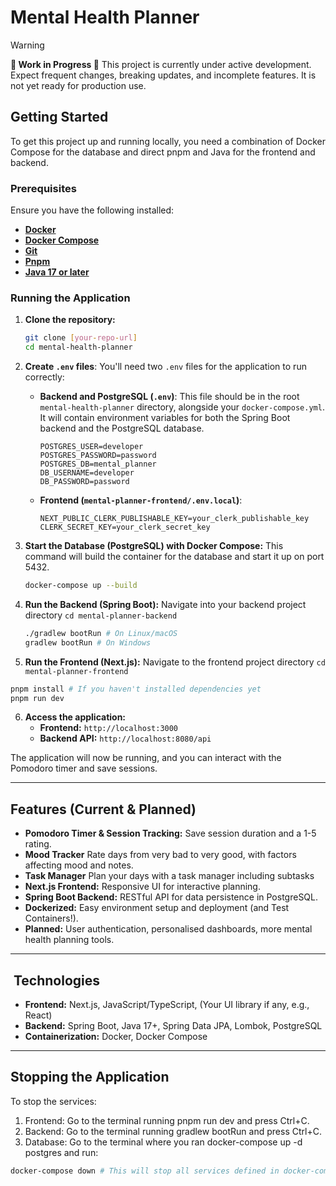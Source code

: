 # Mental Health Planner

> [!WARNING]
> **🚧 Work in Progress 🚧**
> This project is currently under active development. Expect frequent changes, breaking updates, and incomplete features. It is not yet ready for production use.

## Getting Started

To get this project up and running locally, you need a combination of Docker Compose for the database and direct pnpm and Java for the frontend and backend.

### Prerequisites

Ensure you have the following installed:

- **[Docker](https://docs.docker.com/get-started/get-docker/)**
- **[Docker Compose](https://docs.docker.com/compose/install/)**
- **[Git](https://git-scm.com/)**
- **[Pnpm](https://pnpm.io/)**
- **[Java 17 or later](https://www.oracle.com/java/technologies/javase/jdk17-archive-downloads.html)**

### Running the Application

1.  **Clone the repository:**
    ```bash
    git clone [your-repo-url]
    cd mental-health-planner
    ```
2.  **Create `.env` files**:
    You'll need two `.env` files for the application to run correctly:

    * **Backend and PostgreSQL (`.env`)**:
      This file should be in the root `mental-health-planner` directory, alongside your `docker-compose.yml`. It will contain environment variables for both the Spring Boot backend and the PostgreSQL database.
        ```
        POSTGRES_USER=developer
        POSTGRES_PASSWORD=password
        POSTGRES_DB=mental_planner
        DB_USERNAME=developer
        DB_PASSWORD=password
        ```
    * **Frontend (`mental-planner-frontend/.env.local`)**:
        ```
        NEXT_PUBLIC_CLERK_PUBLISHABLE_KEY=your_clerk_publishable_key
        CLERK_SECRET_KEY=your_clerk_secret_key
        ```
3.  **Start the Database (PostgreSQL) with Docker Compose:**
    This command will build the container for the database and start it up on port 5432.
    ```bash
    docker-compose up --build
    ```
4.  **Run the Backend (Spring Boot):**
    Navigate into your backend project directory `cd mental-planner-backend`
    ```bash
    ./gradlew bootRun # On Linux/macOS
    gradlew bootRun # On Windows
    ```
5.  **Run the Frontend (Next.js):**
   Navigate to the frontend project directory `cd mental-planner-frontend`
   ```bash
   pnpm install # If you haven't installed dependencies yet
   pnpm run dev
   ```

6.  **Access the application:**
    * **Frontend:** `http://localhost:3000`
    * **Backend API:** `http://localhost:8080/api`

The application will now be running, and you can interact with the Pomodoro timer and save sessions.

---

## Features (Current & Planned)

- **Pomodoro Timer & Session Tracking:** Save session duration and a 1-5 rating.
- **Mood Tracker** Rate days from very bad to very good, with factors affecting mood and notes.
- **Task Manager** Plan your days with a task manager including subtasks
- **Next.js Frontend:** Responsive UI for interactive planning.
- **Spring Boot Backend:** RESTful API for data persistence in PostgreSQL.
- **Dockerized:** Easy environment setup and deployment (and Test Containers!).
- **Planned:** User authentication, personalised dashboards, more mental health planning tools.

---

## ️ Technologies

* **Frontend:** Next.js, JavaScript/TypeScript, (Your UI library if any, e.g., React)
* **Backend:** Spring Boot, Java 17+, Spring Data JPA, Lombok, PostgreSQL
* **Containerization:** Docker, Docker Compose

---

## Stopping the Application

To stop the services:

1. Frontend: Go to the terminal running pnpm run dev and press Ctrl+C.
2. Backend: Go to the terminal running gradlew bootRun and press Ctrl+C.
3. Database: Go to the terminal where you ran docker-compose up -d postgres and run:

```bash
docker-compose down # This will stop all services defined in docker-compose
```